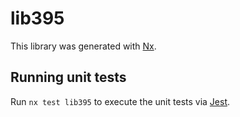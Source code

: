 # lib395

This library was generated with [Nx](https://nx.dev).

## Running unit tests

Run `nx test lib395` to execute the unit tests via [Jest](https://jestjs.io).
